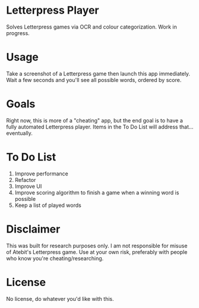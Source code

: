 # Letterpress Player

Solves Letterpress games via OCR and colour categorization. Work in progress.

# Usage

Take a screenshot of a Letterpress game then launch this app immediately. Wait a few seconds and you'll see all possible words, ordered by score.

# Goals

Right now, this is more of a "cheating" app, but the end goal is to have a fully automated Letterpress player. Items in the To Do List will address that… eventually.

# To Do List

1. Improve performance
2. Refactor
3. Improve UI
4. Improve scoring algorithm to finish a game when a winning word is possible
5. Keep a list of played words

# Disclaimer

This was built for research purposes only. I am not responsible for misuse of Atebit's Letterpress game. Use at your own risk, preferably with people who know you're cheating/researching.

# License

No license, do whatever you'd like with this.